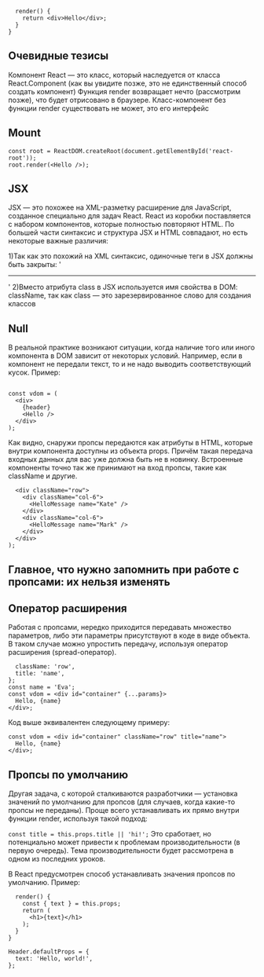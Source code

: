 ``` export default class Hello extends React.Component {
  render() {
    return <div>Hello</div>;
  }
}
```
## Очевидные тезисы

Компонент React — это класс, который наследуется от класса React.Component (как вы увидите позже, это не единственный способ создать компонент)
Функция render возвращает нечто (рассмотрим позже), что будет отрисовано в браузере. Класс-компонент без функции render существовать не может, это его интерфейс


## Mount
```
const root = ReactDOM.createRoot(document.getElementById('react-root'));
root.render(<Hello />);
```
## JSX
JSX — это похожее на XML-разметку расширение для JavaScript, созданное специально для задач React. React из коробки поставляется с набором компонентов, которые полностью повторяют HTML. По большей части синтаксис и структура JSX и HTML совпадают, но есть некоторые важные различия:

1)Так как это похожий на XML синтаксис, одиночные теги в JSX должны быть закрыты: '<hr />'
2)Вместо атрибута class в JSX используется имя свойства в DOM: className, так как class — это зарезервированное слово для создания классов

## Null
В реальной практике возникают ситуации, когда наличие того или иного компонента в DOM зависит от некоторых условий. Например, если в компонент не передали текст, то и не надо выводить соответствующий кусок. Пример:

```const header = text ? <h1>{text}</h1> : null;

const vdom = (
  <div>
    {header}
    <Hello />
  </div>
);
```


Как видно, снаружи пропсы передаются как атрибуты в HTML, которые внутри компонента доступны из объекта props. Причём такая передача входных данных для вас уже должна быть не в новинку. Встроенные компоненты точно так же принимают на вход пропсы, такие как className и другие.

```const vdom = (
  <div className="row">
    <div className="col-6">
      <HelloMessage name="Kate" />
    </div>
    <div className="col-6">
      <HelloMessage name="Mark" />
    </div>
  </div>
);
```
## Главное, что нужно запомнить при работе с пропсами: их нельзя изменять

## Оператор расширения
Работая с пропсами, нередко приходится передавать множество параметров, либо эти параметры присутствуют в коде в виде объекта. В таком случае можно упростить передачу, используя оператор расширения (spread-оператор).

```const params = {
  className: 'row',
  title: 'name',
};
const name = 'Eva';
const vdom = <div id="container" {...params}>
  Hello, {name}
</div>;
```
Код выше эквивалентен следующему примеру:

```const name = 'Eva';
const vdom = <div id="container" className="row" title="name">
  Hello, {name}
</div>;
```

## Пропсы по умолчанию
Другая задача, с которой сталкиваются разработчики — установка значений по умолчанию для пропсов (для случаев, когда какие-то пропсы не переданы). Проще всего устанавливать их прямо внутри функции render, используя такой подход:

```const title = this.props.title || 'hi!';```
Это сработает, но потенциально может привести к проблемам производительности (в первую очередь). Тема производительности будет рассмотрена в одном из последних уроков.

В React предусмотрен способ устанавливать значения пропсов по умолчанию. Пример:

```class Header extends React.Component {
  render() {
    const { text } = this.props;
    return (
      <h1>{text}</h1>
    );
  }
}

Header.defaultProps = {
  text: 'Hello, world!',
};
```
